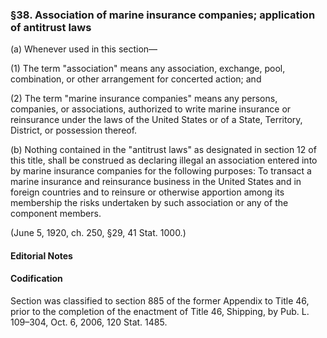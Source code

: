 ### §38. Association of marine insurance companies; application of antitrust laws ###

(a) Whenever used in this section—

(1) The term "association" means any association, exchange, pool, combination, or other arrangement for concerted action; and

(2) The term "marine insurance companies" means any persons, companies, or associations, authorized to write marine insurance or reinsurance under the laws of the United States or of a State, Territory, District, or possession thereof.

(b) Nothing contained in the "antitrust laws" as designated in section 12 of this title, shall be construed as declaring illegal an association entered into by marine insurance companies for the following purposes: To transact a marine insurance and reinsurance business in the United States and in foreign countries and to reinsure or otherwise apportion among its membership the risks undertaken by such association or any of the component members.

(June 5, 1920, ch. 250, §29, 41 Stat. 1000.)

#### **Editorial Notes** ####

#### Codification ####

Section was classified to section 885 of the former Appendix to Title 46, prior to the completion of the enactment of Title 46, Shipping, by Pub. L. 109–304, Oct. 6, 2006, 120 Stat. 1485.